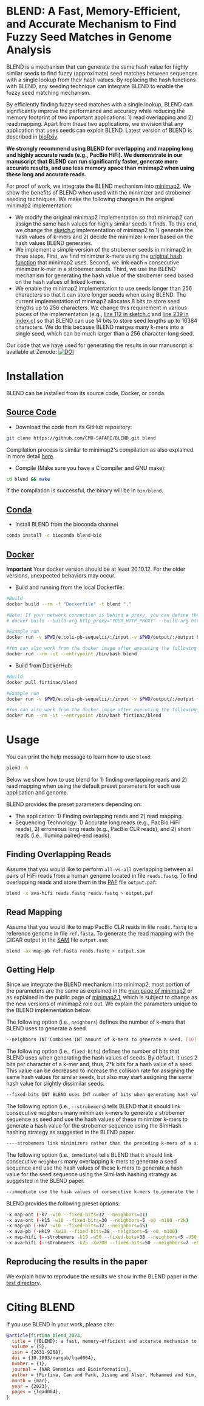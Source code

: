 # BLEND: A Fast, Memory-Efficient, and Accurate Mechanism to Find Fuzzy Seed Matches in Genome Analysis

BLEND is a mechanism that can generate the same hash value for highly similar seeds to find fuzzy (approximate) seed matches between sequences with a single lookup from their hash values. By replacing the hash functions with BLEND, any seeding technique can integrate BLEND to enable the fuzzy seed matching mechanism.

By efficiently finding fuzzy seed matches with a single lookup, BLEND can significantly improve the performance and accuracy while reducing the memory footprint of two important applications: 1) read overlapping and 2) read mapping. Apart from these two applications, we envision that any application that uses seeds can exploit BLEND. Latest version of BLEND is described in [bioRxiv](https://doi.org/10.1101/2022.11.23.517691).

**We strongly recommend using BLEND for overlapping and mapping long and highly accurate reads (e.g., PacBio HiFi). We demonstrate in our manuscript that BLEND can run significantly faster, generate more accurate results, and use less memory space than minimap2 when using these long and accurate reads.**

For proof of work, we integrate the BLEND mechanism into [minimap2](https://github.com/lh3/minimap2/tree/7358a1ead1adfa89a2d3d0e72ffddd05732f9850). We show the benefits of BLEND when used with the minimizer and strobemer seeding techniques. We make the following changes in the original minimap2 implementation:

- We modify the original minimap2 implementation so that minimap2 can assign the same hash values for highly similar seeds it finds. To this end, we change the [sketch.c](https://github.com/lh3/minimap2/blob/7358a1ead1adfa89a2d3d0e72ffddd05732f9850/sketch.c) implementation of minimap2 to 1) generate the hash values of k-mers and 2) decide the minimizer k-mer based on the hash values BLEND generates.
- We implement a simple version of the strobemer seeds in minimap2 in three steps. First, we find minimizer k-mers using the [original hash function](https://github.com/lh3/minimap2/blob/7358a1ead1adfa89a2d3d0e72ffddd05732f9850/sketch.c#L28-L38) that minimap2 uses. Second, we link each `n` consecutive minimizer k-mer in a strobemer seeds. Third, we use the BLEND mechanism for generating the hash value of the strobemer seed based on the hash values of linked k-mers.
- We enable the minimap2 implementation to use seeds longer than 256 characters so that it can store longer seeds when using BLEND. The current implementation of minimap2 allocates 8 bits to store seed lengths up to 256 characters. We change this requirement in various places of the implementation (e.g., [line 112 in sketch.c](https://github.com/lh3/minimap2/blob/7358a1ead1adfa89a2d3d0e72ffddd05732f9850/sketch.c#L112) and [line 239 in index.c](https://github.com/lh3/minimap2/blob/7358a1ead1adfa89a2d3d0e72ffddd05732f9850/index.c#L239)) so that BLEND can use 14 bits to store seed lengths up to 16384 characters. We do this because BLEND merges many k-mers into a single seed, which can be much larger than a 256 character-long seed.

Our code that we have used for generating the results in our manuscript is available at Zenodo:
[![DOI](https://zenodo.org/badge/437586354.svg)](https://zenodo.org/badge/latestdoi/437586354)

# Installation

BLEND can be installed from its source code, Docker, or conda.

## [Source Code](https://github.com/CMU-SAFARI/BLEND)

* Download the code from its GitHub repository:

```bash
git clone https://github.com/CMU-SAFARI/BLEND.git blend
```

Compilation process is similar to minimap2's compilation as also explained in more detail [here](https://github.com/lh3/minimap2/tree/7358a1ead1adfa89a2d3d0e72ffddd05732f9850#installation).

* Compile (Make sure you have a C compiler and GNU make):

```bash
cd blend && make
```

If the compilation is successful, the binary will be in `bin/blend`.

## [Conda](https://anaconda.org/bioconda/blend-bio)

* Install BLEND from the bioconda channel

```bash
conda install -c bioconda blend-bio
```

## [Docker](https://hub.docker.com/r/firtinac/blend)

**Important** Your docker version should be at least 20.10.12. For the older versions, unexpected behaviors may occur.

* Build and running from the local Dockerfile:

```bash
#Build
docker build --rm -f "Dockerfile" -t blend "."

#Note: If your network connection is behind a proxy, you can define the following variables to set the proxy and build
# docker build --build-arg http_proxy="YOUR_HTTP_PROXY" --build-arg https_proxy="YOUR_HTTPS_PROXY" --no-cache --rm -f "Dockerfile" -t blend "."

#Example run
docker run -v $PWD/e.coli-pb-sequelii/:/input -v $PWD/output/:/output blend -x ava-hifi -o /output/output.paf /input/Ecoli.PB.HiFi.100X.fasta /input/Ecoli.PB.HiFi.100X.fasta

#You can also work from the docker image after executing the following (interactive usage):
docker run --rm -it --entrypoint /bin/bash blend
```

* Build from DockerHub:

```bash
#Build
docker pull firtinac/blend

#Example run
docker run -v $PWD/e.coli-pb-sequelii/:/input -v $PWD/output/:/output firtinac/blend -x ava-hifi -o /output/output.paf /input/Ecoli.PB.HiFi.100X.fasta /input/Ecoli.PB.HiFi.100X.fasta

#You can also work from the docker image after executing the following (interactive usage):
docker run --rm -it --entrypoint /bin/bash firtinac/blend
```

# Usage

You can print the help message to learn how to use `blend`:

```bash
blend -h
```

Below we show how to use blend for 1) finding overlapping reads and 2) read mapping when using the default preset parameters for each use application and genome.

BLEND provides the preset parameters depending on:

* The application: 1) Finding overlapping reads and 2) read mapping.
* Sequencing Technology: 1) Accurate long reads (e.g., PacBio HiFi reads), 2) erroneous long reads (e.g., PacBio CLR reads), and 2) short reads (i.e., Illumina paired-end reads). 

## Finding Overlapping Reads

Assume that you would like to perform `all-vs-all` overlapping between all pairs of HiFi reads from a human genome located in file `reads.fastq`. To find overlapping reads and store them in the [PAF](https://github.com/lh3/miniasm/blob/master/PAF.md) file `output.paf`:

```bash
blend -x ava-hifi reads.fastq reads.fastq > output.paf
```

## Read Mapping

Assume that you would like to map PacBio CLR reads in file `reads.fastq` to a reference genome in file `ref.fasta`. To generate the read mapping with the CIGAR output in the [SAM](https://samtools.github.io/hts-specs/SAMv1.pdf) file `output.sam`:

```bash
blend -ax map-pb ref.fasta reads.fastq > output.sam
```

## Getting Help

Since we integrate the BLEND mechanism into minimap2, most portion of the parameters are the same as explained in the [man page of minimap2](https://github.com/lh3/minimap2/blob/7358a1ead1adfa89a2d3d0e72ffddd05732f9850/minimap2.1) or as explained in the public page of [minimap2.1](https://lh3.github.io/minimap2/minimap2.html), which is subject to change as the new versions of minimap2 role out. We explain the parameters unique to the BLEND implementation below. 

The following option (i.e., `neighbors`) defines the number of k-mers that BLEND uses to generate a seed.

```bash
--neighbors INT Combines INT amount of k-mers to generate a seed. [10]
```

The following option (i.e., `fixed-bits`) defines the number of bits that BLEND uses when generating the hash values of seeds. By default, it uses 2 bits per character of a k-mer and, thus, 2*k bits for a hash value of a seed. This value can be decreased to increase the collision rate for assigning the same hash values for similar seeds, but also may start assigning the same hash value for slightly dissimilar seeds.
 
```bash
--fixed-bits INT BLEND uses INT number of bits when generating hash values of seeds rather than using 2*k number of bits. Useful when collision rate needs to be decreased than 2*k bits. Setting this option to 0 uses 2*k bits for hash values. [0]
```

The following option (i.e., `--strobemers`) tells BLEND that it should link consecutive `neighbors` many minimizer k-mers to generate a strobemer sequence as seed and use the hash values of these minimizer k-mers to generate a hash value for the strobemer sequence using the SimHash hashing strategy as suggested in the BLEND paper.

```bash
----strobemers link minimizers rather than the preceding k-mers of a single minimizer. (Number of minimizers to link is defined by --neighbors.)
```

The following option (i.e., `immediate`) tells BLEND that it should link consecutive `neighbors` many overlapping k-mers to generate a seed sequence and use the hash values of these k-mers to generate a hash value for the seed sequence using the SimHash hashing strategy as suggested in the BLEND paper.

```bash
--immediate use the hash values of consecutive k-mers to generate the hash values of seeds (defualt behavior).
```

BLEND provides the following preset options:

```bash
-x map-ont (-k7 -w10 --fixed-bits=32 --neighbors=11)
-x ava-ont (-k15 -w10 --fixed-bits=30 --neighbors=5 -e0 -m100 -r2k)
-x map-pb (-Hk7 -w10 --fixed-bits=32 --neighbors=15)
-x ava-pb (-Hk19 -Xw10 --fixed-bits=38 --neighbors=5 -e0 -m100)
-x map-hifi (--strobemers -k19 -w50 --fixed-bits=38 --neighbors=5 -U50,500 -g10k -A1 -B4 -O6,26 -E2,1 -s200)
-x ava-hifi (--strobemers -k25 -Xw200 --fixed-bits=50 --neighbors=7 -e0 -m100)
```

## Reproducing the results in the paper

We explain how to reproduce the results we show in the BLEND paper in the [test directory](./test/).

# <a name="cite"></a>Citing BLEND

If you use BLEND in your work, please cite:

```bibtex
@article{firtina_blend_2023,
  title = {{BLEND}: a fast, memory-efficient and accurate mechanism to find fuzzy seed matches in genome analysis},
  volume = {5},
  issn = {2631-9268},
  doi = {10.1093/nargab/lqad004},
  number = {1},
  journal = {NAR Genomics and Bioinformatics},
  author = {Firtina, Can and Park, Jisung and Alser, Mohammed and Kim, Jeremie S and Cali, Damla Senol and Shahroodi, Taha and Ghiasi, Nika Mansouri and Singh, Gagandeep and Kanellopoulos, Konstantinos and Alkan, Can and Mutlu, Onur},
  month = {mar},
  year = {2023},
  pages = {lqad004},
}
```
